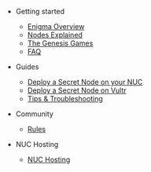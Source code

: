 
- Getting started

  - [Enigma Overview](enigma-quickstart.md "What is Enigma?")
  - [Nodes Explained](nodes-quickstart.md "What are Secret Nodes?")
  - [The Genesis Games](genesisgames-overview.md "Genesis Games Overview")
  <!-- - [Rewards Overview](rewards-overview.md "Rewards Overview") -->
  <!-- - [Utility](utility-overview.md "Utility Overview") -->
  - [FAQ](faq.md "FAQ")

- Guides

  <!-- - [Contributing Guidelines](tutorials/contributing.md) -->
  <!-- - [Contributing (Simple)](tutorials/CONTRIBUTING-simple.md "Contributing (Simple)") -->
  - [Deploy a Secret Node on your NUC](tutorials/deploy-secretnode-nuc.md "Deploy a Secret Node on your NUC")
  - [Deploy a Secret Node on Vultr](tutorials/prep-sn-vultr.md "Deploy a Secret Node on Vultr")
  - [Tips & Troubleshooting](tutorials/sn-tips-troubleshooting.md "Deploy a Secret Node on your NUC")

- Community

  - [Rules](rules.md)
  <!-- [Contributors](contributors.md)-->

- NUC Hosting

  - [NUC Hosting](nuc-hosting.md)